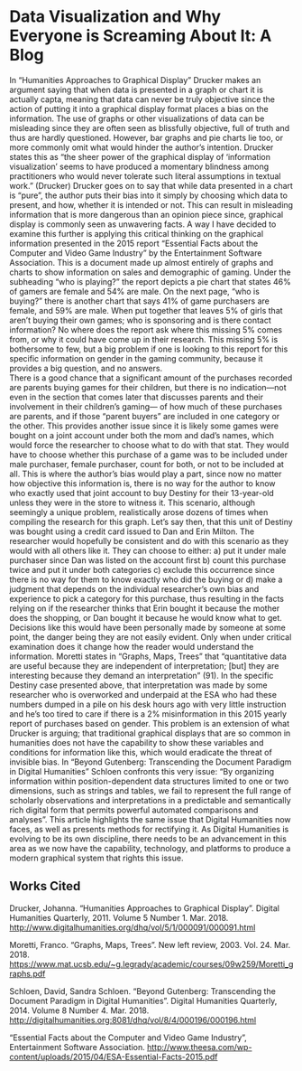 # Data Visualization and Why Everyone is Screaming About It: A Blog

In “Humanities Approaches to Graphical Display” Drucker makes an argument saying that when data is presented in a graph or chart it is actually capta, meaning that data can never be truly objective since the action of putting it into a graphical display format places a bias on the information. The use of graphs or other visualizations of data can be misleading since they are often seen as blissfully objective, full of truth and thus are hardly questioned. However, bar graphs and pie charts lie too, or more commonly omit what would hinder the author’s intention. Drucker states this as “the sheer power of the graphical display of ‘information visualization’ seems to have produced a momentary blindness among practitioners who would never tolerate such literal assumptions in textual work.” (Drucker) Drucker goes on to say that while data presented in a chart is “pure”, the author puts their bias into it simply by choosing which data to present, and how, whether it is intended or not. This can result in misleading information that is more dangerous than an opinion piece since, graphical display is commonly seen as unwavering facts. 
A way I have decided to examine this further is applying this critical thinking on the graphical information presented in the 2015 report “Essential Facts about the Computer and Video Game Industry” by the Entertainment Software Association. This is a document made up almost entirely of graphs and charts to show information on sales and demographic of gaming. Under the subheading “who is playing?” the report depicts a pie chart that states 46% of gamers are female and 54% are male. On the next page, “who is buying?” there is another chart that says 41% of game purchasers are female, and 59% are male. When put together that leaves 5% of girls that aren’t buying their own games; who is sponsoring and is there contact information? No where does the report ask where this missing 5% comes from, or why it could have come up in their research. This missing 5% is bothersome to few, but a big problem if one is looking to this report for this specific information on gender in the gaming community, because it provides a big question, and no answers.  
There is a good chance that a significant amount of the purchases recorded are parents buying games for their children, but there is no indication—not even in the section that comes later that discusses parents and their involvement in their children’s gaming— of how much of these purchases are parents, and if those “parent buyers” are included in one category or the other. This provides another issue since it is likely some games were bought on a joint account under both the mom and dad’s names, which would force the researcher to choose what to do with that stat. They would have to choose whether this purchase of a game was to be included under male purchaser, female purchaser, count for both, or not to be included at all. This is where the author’s bias would play a part, since now no matter how objective this information is, there is no way for the author to know who exactly used that joint account to buy Destiny for their 13-year-old unless they were in the store to witness it. 
This scenario, although seemingly a unique problem, realistically arose dozens of times when compiling the research for this graph. Let’s say then, that this unit of Destiny was bought using a credit card issued to Dan and Erin Milton. The researcher would hopefully be consistent and do with this scenario as they would with all others like it. They can choose to either: 
a) put it under male purchaser since Dan was listed on the account first 
b) count this purchase twice and put it under both categories 
c) exclude this occurrence since there is no way for them to know exactly who did the buying or 
d) make a judgment that depends on the individual researcher’s own bias and experience to pick a category for this purchase, thus resulting in the facts relying on if the researcher thinks that Erin bought it because the mother does the shopping, or Dan bought it because he would know what to get. 
Decisions like this would have been personally made by someone at some point, the danger being they are not easily evident. Only when under critical examination does it change how the reader would understand the information. Moretti states in “Graphs, Maps, Trees” that “quantitative data are useful because they are independent of interpretation; [but] they are interesting because they demand an interpretation” (91). In the specific Destiny case presented above, that interpretation was made by some researcher who is overworked and underpaid at the ESA who had these numbers dumped in a pile on his desk hours ago with very little instruction and he’s too tired to care if there is a 2% misinformation in this 2015 yearly report of purchases based on gender. 
This problem is an extension of what Drucker is arguing; that traditional graphical displays that are so common in humanities does not have the capability to show these variables and conditions for information like this, which would eradicate the threat of invisible bias. In “Beyond Gutenberg: Transcending the Document Paradigm in Digital Humanities” Schloen confronts this very issue: “By organizing information within position-dependent data structures limited to one or two dimensions, such as strings and tables, we fail to represent the full range of scholarly observations and interpretations in a predictable and semantically rich digital form that permits powerful automated comparisons and analyses”. This article highlights the same issue that Digital Humanities now faces, as well as presents methods for rectifying it.  As Digital Humanities is evolving to be its own discipline, there needs to be an advancement in this area as we now have the capability, technology, and platforms to produce a modern graphical system that rights this issue. 

## Works Cited

Drucker, Johanna. “Humanities Approaches to Graphical Display”. Digital Humanities Quarterly, 2011. Volume 5 Number 1. Mar. 2018. http://www.digitalhumanities.org/dhq/vol/5/1/000091/000091.html 

Moretti, Franco. “Graphs, Maps, Trees”. New left review, 2003. Vol. 24. Mar. 2018. https://www.mat.ucsb.edu/~g.legrady/academic/courses/09w259/Moretti_graphs.pdf 

Schloen, David, Sandra Schloen. “Beyond Gutenberg: Transcending the Document Paradigm in Digital Humanities”. Digital Humanities Quarterly, 2014. Volume 8 Number 4. Mar. 2018. http://digitalhumanities.org:8081/dhq/vol/8/4/000196/000196.html  

“Essential Facts about the Computer and Video Game Industry”, Entertainment Software Association. http://www.theesa.com/wp-content/uploads/2015/04/ESA-Essential-Facts-2015.pdf
